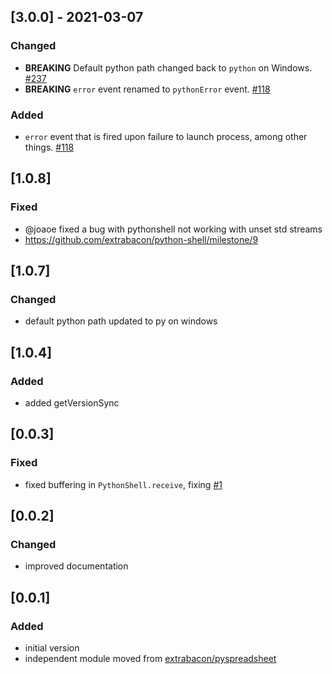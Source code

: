## [3.0.0] - 2021-03-07
### Changed
- **BREAKING** Default python path changed back to `python` on Windows. [#237](https://github.com/extrabacon/python-shell/issues/237)
- **BREAKING** `error` event renamed to `pythonError` event. [#118](https://github.com/extrabacon/python-shell/issues/118)

### Added
- `error` event that is fired upon failure to launch process, among other things. [#118](https://github.com/extrabacon/python-shell/issues/118)

## [1.0.8]
### Fixed
- @joaoe fixed a bug with pythonshell not working with unset std streams
- https://github.com/extrabacon/python-shell/milestone/9

## [1.0.7]
### Changed
- default python path updated to py on windows

## [1.0.4]
### Added
- added getVersionSync

## [0.0.3]
### Fixed
- fixed buffering in `PythonShell.receive`, fixing [#1](https://github.com/extrabacon/python-shell/issues/1)

## [0.0.2]
### Changed
- improved documentation

## [0.0.1]
### Added
- initial version
- independent module moved from [extrabacon/pyspreadsheet](https://github.com/extrabacon/pyspreadsheet)

